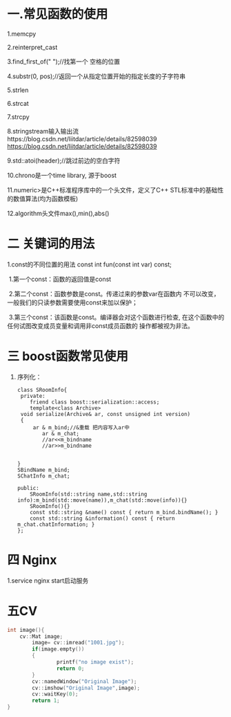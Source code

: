 # **一.常见函数的使用**

1.memcpy

2.reinterpret_cast

3.find_first_of(" ");//找第一个 空格的位置

4.substr(0, pos);//返回一个从指定位置开始的指定长度的子字符串

5.strlen

6.strcat

7.strcpy

8.stringstream输入输出流https://blog.csdn.net/liitdar/article/details/82598039 https://blog.csdn.net/liitdar/article/details/82598039

9.std::atoi(header);//跳过前边的空白字符

10.chrono是一个time library, 源于boost

11.numeric>是C++标准程序库中的一个头文件，定义了C++ STL标准中的基础性的数值算法(均为函数模板)

12.algorithm头文件max(),min(),abs()

# **二 关键词的用法**

 1.const的不同位置的用法 const int fun(const int var) const;

​	1.第一个const：函数的返回值是const

​	2.第二个const：函数参数是const。传递过来的参数var在函数内	不可以改变，一般我们的只读参数需要使用const来加以保护；

​	3.第三个const：该函数是const。编译器会对这个函数进行检查,	在这个函数中的任何试图改变成员变量和调用非const成员函数的	操作都被视为非法。

# 三  boost函数常见使用

1. 序列化：

   ```
   class SRoomInfo{
    private:   
       friend class boost::serialization::access;
       template<class Archive>
   	void serialize(Archive& ar, const unsigned int version)
   	{
   		ar & m_bind;//&重载 把内容写入ar中
           ar & m_chat;
           //ar<<m_bindname
           //ar>>m_bindname
   		
   
   }
   SBindName m_bind;
   SChatInfo m_chat;
   
   public:
       SRoomInfo(std::string name,std::string info):m_bind(std::move(name)),m_chat(std::move(info)){}
       SRoomInfo(){}
       const std::string &name() const { return m_bind.bindName(); }
       const std::string &information() const { return m_chat.chatInformation; }
   };
   ```

   


# 四 Nginx

1.service nginx start启动服务

# 五CV

```c++
int image(){
    cv::Mat image;
        image= cv::imread("1001.jpg");
        if(image.empty())
        {
                printf("no image exist");
                return 0;
        }
        cv::namedWindow("Original Image");
        cv::imshow("Original Image",image);
        cv::waitKey(0);
        return 1;
}
```

